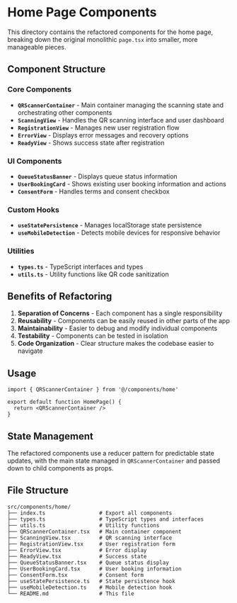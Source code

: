 # Home Page Components

This directory contains the refactored components for the home page, breaking down the original monolithic `page.tsx` into smaller, more manageable pieces.

## Component Structure

### Core Components

- **`QRScannerContainer`** - Main container managing the scanning state and orchestrating other components
- **`ScanningView`** - Handles the QR scanning interface and user dashboard
- **`RegistrationView`** - Manages new user registration flow
- **`ErrorView`** - Displays error messages and recovery options
- **`ReadyView`** - Shows success state after registration

### UI Components

- **`QueueStatusBanner`** - Displays queue status information
- **`UserBookingCard`** - Shows existing user booking information and actions
- **`ConsentForm`** - Handles terms and consent checkbox

### Custom Hooks

- **`useStatePersistence`** - Manages localStorage state persistence
- **`useMobileDetection`** - Detects mobile devices for responsive behavior

### Utilities

- **`types.ts`** - TypeScript interfaces and types
- **`utils.ts`** - Utility functions like QR code sanitization

## Benefits of Refactoring

1. **Separation of Concerns** - Each component has a single responsibility
2. **Reusability** - Components can be easily reused in other parts of the app
3. **Maintainability** - Easier to debug and modify individual components
4. **Testability** - Components can be tested in isolation
5. **Code Organization** - Clear structure makes the codebase easier to navigate

## Usage

```tsx
import { QRScannerContainer } from '@/components/home'

export default function HomePage() {
  return <QRScannerContainer />
}
```

## State Management

The refactored components use a reducer pattern for predictable state updates, with the main state managed in `QRScannerContainer` and passed down to child components as props.

## File Structure

```
src/components/home/
├── index.ts                 # Export all components
├── types.ts                 # TypeScript types and interfaces
├── utils.ts                 # Utility functions
├── QRScannerContainer.tsx   # Main container component
├── ScanningView.tsx         # QR scanning interface
├── RegistrationView.tsx     # User registration form
├── ErrorView.tsx            # Error display
├── ReadyView.tsx            # Success state
├── QueueStatusBanner.tsx    # Queue status display
├── UserBookingCard.tsx      # User booking information
├── ConsentForm.tsx          # Consent form
├── useStatePersistence.ts   # State persistence hook
├── useMobileDetection.ts    # Mobile detection hook
└── README.md                # This file
```

